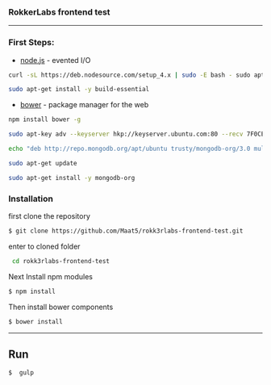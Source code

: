 ### RokkerLabs frontend test
___

### First Steps:


* [node.js] - evented I/O
```sh
curl -sL https://deb.nodesource.com/setup_4.x | sudo -E bash - sudo apt-get install -y nodejs

sudo apt-get install -y build-essential
```

* [bower] - package manager for the web

```sh
npm install bower -g
```

```sh
sudo apt-key adv --keyserver hkp://keyserver.ubuntu.com:80 --recv 7F0CEB10

echo "deb http://repo.mongodb.org/apt/ubuntu trusty/mongodb-org/3.0 multiverse" | sudo tee /etc/apt/sources.list.d/mongodb-org-3.0.list

sudo apt-get update

sudo apt-get install -y mongodb-org

```


### Installation

first clone the repository
```sh
$ git clone https://github.com/Maat5/rokk3rlabs-frontend-test.git
```
enter to cloned folder
``` sh
 cd rokk3rlabs-frontend-test
```

Next Install npm modules

```sh
$ npm install
```

Then install bower components

```sh
$ bower install
```

---

## Run
```sh
$  gulp
```


   [node.js]: <http://nodejs.org>
   [Npm]: <https://www.npmjs.com/>
   [bower]: <https://bower.io/>
